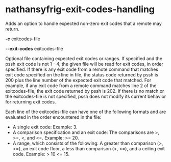 # nathansyfrig-exit-codes-handling

Adds an option to handle expected non-zero exit codes that a remote may return.

**-c** exitcodes-file

**--exit-codes** exitcodes-file

<p>Optional file containing expected exit codes or ranges. If specified and the pssh exit code is not 1 - 4, the given file will be read for exit codes, in order specified. If there is any exit code from a remote command that matches exit code specified on the line in file, the status code returned by pssh is 200 plus the line number of the expected exit code that matched. For example, if any exit code from a remote command matches line 2 of the exitcodes-file, the exit code returned by pssh is 202. If there is no match or the exitcodes-file is not specified, pssh does not modify its current behavior for returning exit codes.</p> 

<p>Each line of the exitcodes-file can have one of the following formats and are evaluated in the order encountered in the file:</p>
<ul>
        <li>A single exit code: Example: 3.</li>
        <li>A comparison specification and an exit code: The comparisons are >, >=, <, and <=. Example: >= 20.</li>
        <li>A range, which consists of the following: A greater than comparison (>, >=), an exit code floor, a less than comparison (<, <=), and a ceiling exit code. Example: > 10 <= 15.</li>
</ul>
